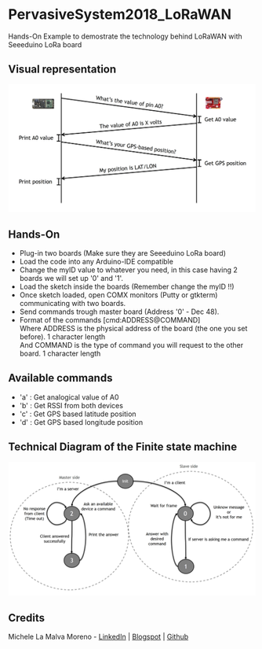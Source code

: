 # PervasiveSystem2018_LoRaWAN
Hands-On Example to demostrate the technology behind LoRaWAN with Seeeduino LoRa board

## Visual representation
![Visual representation](https://raw.githubusercontent.com/Mickyleitor/PervasiveSystem2018_LoRaWAN/master/Docs/Visual-representation.png)

## Hands-On 
* Plug-in two boards (Make sure they are Seeeduino LoRa board)
* Load the code into any Arduino-IDE compatible
* Change the myID value to whatever you need, in this case having 2 boards we will set up '0' and '1'.
* Load the sketch inside the boards (Remember change the myID !!)
* Once sketch loaded, open COMX monitors (Putty or gtkterm) communicating with two boards.
* Send commands trough master board (Address '0' - Dec 48).
* Format of the commands [cmd:ADDRESS@COMMAND]\
Where ADDRESS is the physical address of the board (the one you set before). 1 character length\
And COMMAND is the type of command you will request to the other board. 1 character length

## Available commands
* 'a' : Get analogical value of A0
* 'b' : Get RSSI from both devices
* 'c' : Get GPS based latitude position
* 'd' : Get GPS based longitude position

## Technical Diagram of the Finite state machine
![Finite-State machine](https://raw.githubusercontent.com/Mickyleitor/PervasiveSystem2018_LoRaWAN/master/Docs/State-Machine.png)


## Credits

Michele La Malva Moreno - [LinkedIn](https://www.linkedin.com/in/michele-la-malva-moreno/) | [Blogspot](https://mickysim.blogspot.com/) | [Github](https://github.com/Mickyleitor)
